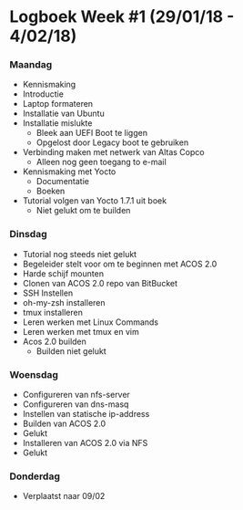 # Logboek Week #1 (29/01/18 - 4/02/18)
### Maandag
* Kennismaking
* Introductie
* Laptop formateren
* Installatie van Ubuntu
* Installatie mislukte
  * Bleek aan UEFI Boot te liggen
  * Opgelost door Legacy boot te gebruiken
* Verbinding maken met netwerk van Altas Copco
  * Alleen nog geen toegang to e-mail
* Kennismaking met Yocto
  * Documentatie
  * Boeken
* Tutorial volgen van Yocto 1.7.1 uit boek
  * Niet gelukt om te builden
  
    
 

### Dinsdag
* Tutorial nog steeds niet gelukt
 * Begeleider stelt voor om te beginnen met ACOS 2.0
* Harde schijf mounten
* Clonen van ACOS 2.0 repo van BitBucket
* SSH Instellen
* oh-my-zsh installeren
* tmux installeren
* Leren werken met Linux Commands
* Leren werken met tmux en vim
* Acos 2.0 builden
  * Builden niet gelukt
  
### Woensdag
* Configureren van nfs-server
* Configureren van dns-masq
* Instellen van statische ip-address
* Builden van ACOS 2.0
 * Gelukt
* Installeren van ACOS 2.0 via NFS
 * Gelukt
 ### Donderdag
 * Verplaatst naar 09/02


